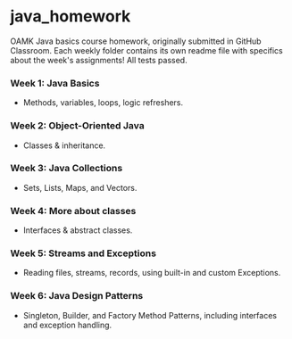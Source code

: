 # java_homework

OAMK Java basics course homework, originally submitted in GitHub Classroom. Each weekly folder contains its own readme file with specifics about the week's assignments! All tests passed.

### Week 1: Java Basics
- Methods, variables, loops, logic refreshers.

### Week 2: Object-Oriented Java
- Classes & inheritance.
  
### Week 3: Java Collections
- Sets, Lists, Maps, and Vectors.

### Week 4: More about classes
- Interfaces & abstract classes.

### Week 5: Streams and Exceptions
- Reading files, streams, records, using built-in and custom Exceptions.

### Week 6: Java Design Patterns
- Singleton, Builder, and Factory Method Patterns, including interfaces and exception handling.
